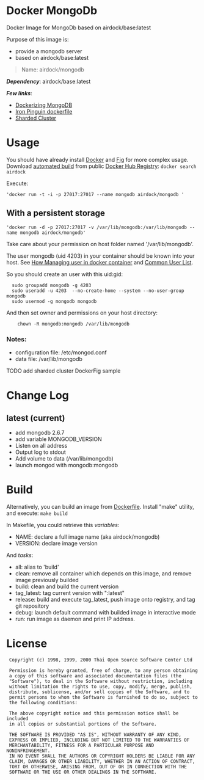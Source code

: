 # Docker MongoDb

Docker Image for MongoDb based on airdock/base:latest

Purpose of this image is:

- provide a mongodb server
- based on airdock/base:latest

> Name: airdock/mongodb

***Dependency***: airdock/base:latest

***Few links***:

- [Dockerizing MongoDB](https://docs.docker.com/examples/mongodb/)
- [Iron Pinguin dockerfile](https://github.com/ironpinguin/docker-mongodb/blob/master/Dockerfile)
- [Sharded Cluster](https://sebastianvoss.com/docker-mongodb-sharded-cluster.html)

# Usage

You should have already install [Docker](https://www.docker.com/) and [Fig](http://www.fig.sh/) for more complex usage.
Download [automated build](https://registry.hub.docker.com/u/airdock/) from public [Docker Hub Registry](https://registry.hub.docker.com/):
`docker search airdock`

Execute:

	'docker run -t -i -p 27017:27017 --name mongodb airdock/mongodb '


## With a persistent storage


	'docker run -d -p 27017:27017 -v /var/lib/mongodb:/var/lib/mongodb --name mongodb airdock/mongodb'

Take care about your permission on host folder named '/var/lib/mongodb'.

The user mongodb (uid 4203) in your container should be known into your host.
See [How Managing user in docker container](https://github.com/airdock-io/docker-base/blob/master/README.md#how-managing-user-in-docker-container) and  [Common User List](https://github.com/airdock-io/docker-base/blob/master/CommonUserList.md).

So you should create an user with this uid:gid:

```
  sudo groupadd mongodb -g 4203
  sudo useradd -u 4203  --no-create-home --system --no-user-group mongodb
  sudo usermod -g mongodb mongodb
```

And then set owner and permissions on your host directory:

```
	chown -R mongodb:mongodb /var/lib/mongodb
```




### Notes:

- configuration file: /etc/mongod.conf
- data file: /var/lib/mongodb


TODO add sharded cluster DockerFig sample

# Change Log

## latest (current)

- add mongodb 2.6.7
- add variable MONGODB_VERSION
- Listen on all address
- Output log to stdout
- Add volume to data (/var/lib/mongodb)
- launch mongod with mongodb:mongodb

# Build

Alternatively, you can build an image from [Dockerfile](https://github.com/airdock-io/docker-nginx).
Install "make" utility, and execute: `make build`

In Makefile, you could retrieve this *variables*:

- NAME: declare a full image name (aka airdock/mongodb)
- VERSION: declare image version

And *tasks*:

- all: alias to 'build'
- clean: remove all container which depends on this image, and remove image previously builded
- build: clean and build the current version
- tag_latest: tag current version with ":latest"
- release: build and execute tag_latest, push image onto registry, and tag git repository
- debug: launch default command with builded image in interactive mode
- run: run image as daemon and print IP address.



# License

```
 Copyright (c) 1998, 1999, 2000 Thai Open Source Software Center Ltd

 Permission is hereby granted, free of charge, to any person obtaining
 a copy of this software and associated documentation files (the
 "Software"), to deal in the Software without restriction, including
 without limitation the rights to use, copy, modify, merge, publish,
 distribute, sublicense, and/or sell copies of the Software, and to
 permit persons to whom the Software is furnished to do so, subject to
 the following conditions:

 The above copyright notice and this permission notice shall be included
 in all copies or substantial portions of the Software.

 THE SOFTWARE IS PROVIDED "AS IS", WITHOUT WARRANTY OF ANY KIND,
 EXPRESS OR IMPLIED, INCLUDING BUT NOT LIMITED TO THE WARRANTIES OF
 MERCHANTABILITY, FITNESS FOR A PARTICULAR PURPOSE AND NONINFRINGEMENT.
 IN NO EVENT SHALL THE AUTHORS OR COPYRIGHT HOLDERS BE LIABLE FOR ANY
 CLAIM, DAMAGES OR OTHER LIABILITY, WHETHER IN AN ACTION OF CONTRACT,
 TORT OR OTHERWISE, ARISING FROM, OUT OF OR IN CONNECTION WITH THE
 SOFTWARE OR THE USE OR OTHER DEALINGS IN THE SOFTWARE.
```
